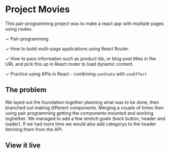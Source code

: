 # Project Movies

This pair-programming project was to make a react app with multiple pages using routes.

✓  Pair-programming

✓ How to build multi-page applications using React Router.

✓ How to pass information such as product ids, or blog post titles in the URL and pick this up in React router to load dynamic content.

✓ Practice using APIs in React - combining `useState` with `useEffect`

## The problem

We layed out the foundation together planning what was to be done, then branched out making different components. Merging a couple of times then using pair programming getting the components mounted and working toghether. We managed to add a few stretch goals (back button, header and loader). If we had more time we would also add categorys to the header fetching them from the API.

## View it live


